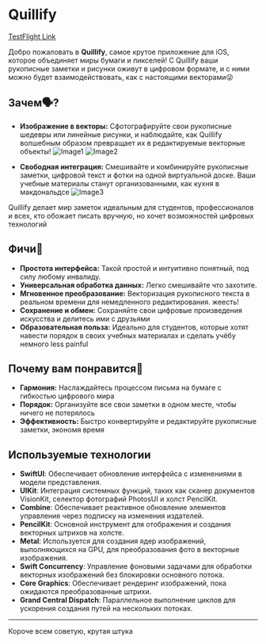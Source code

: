 # Quillify

[TestFlight Link](https://testflight.apple.com/join/_________)

Добро пожаловать в **Quillify**, самое крутое приложение для iOS, которое объединяет миры бумаги и пикселей! С Quillify ваши рукописные заметки и рисунки оживут в цифровом формате, и с ними можно будет взаимодействовать, как с настоящими векторами😜

## Зачем🗣️?

- **Изображение в векторы:** Сфотографируйте свои рукописные шедевры или линейные рисунки, и наблюдайте, как Quillify волшебным образом превращает их в редактируемые векторные объекты!
![Image1](Quillify/Assets.xcassets/Screenshots/Screenshots.imageset/Screen1.png)
![Image2](Quillify/Assets.xcassets/Screenshots/Screenshots.imageset/Screen2.png)

- **Свободная интеграция:** Смешивайте и комбинируйте рукописные заметки, цифровой текст и фотки на одной виртуальной доске. Ваши учебные материалы станут организованными, как кухня в макдональдсе
![Image3](Quillify/Assets.xcassets/Screenshots/Screenshots.imageset/Screen3.png)

Quillify делает мир заметок идеальным для студентов, профессионалов и всех, кто обожает писать вручную, но хочет возможностей цифровых технологий

## Фичи🫦

- **Простота интерфейса:** Такой простой и интуитивно понятный, под силу любому инвалиду.
- **Универсальная обработка данных:** Легко смешивайте что захотите.
- **Мгновенное преобразование:** Векторизация рукописного текста в реальном времени для немедленного редактирования. жеесть!
- **Сохранение и обмен:** Сохраняйте свои цифровые произведения искусства и делитесь ими с друзьями
- **Образовательная польза:** Идеально для студентов, которые хотят навести порядок в своих учебных материалах и сделать учёбу немного less painful

## Почему вам понравится🤠

- **Гармония:** Наслаждайтесь процессом письма на бумаге с гибкостью цифрового мира
- **Порядок:** Организуйте все свои заметки в одном месте, чтобы ничего не потерялось
- **Эффективность:** Быстро конвертируйте и редактируйте рукописные заметки, экономя время

## Используемые технологии

- **SwiftUI**: Обеспечивает обновление интерфейса с изменениями в модели представления.
- **UIKit**: Интеграция системных функций, таких как сканер документов VisionKit, селектор фотографий PhotosUI и холст PencilKit.
- **Combine**: Обеспечивает реактивное обновление элементов управления через подписку на изменения издателей.
- **PencilKit**: Основной инструмент для отображения и создания векторных штрихов на холсте.
- **Metal**: Используется для создания ядер изображений, выполняющихся на GPU, для преобразования фото в векторные изображения.
- **Swift Concurrency**: Управление фоновыми задачами для обработки векторных изображений без блокировки основного потока.
- **Core Graphics**: Обеспечивает рендеринг изображений, пока ожидаются преобразованные штрихи.
- **Grand Central Dispatch**: Параллельное выполнение циклов для ускорения создания путей на нескольких потоках.

---
Короче всем советую, крутая штука

